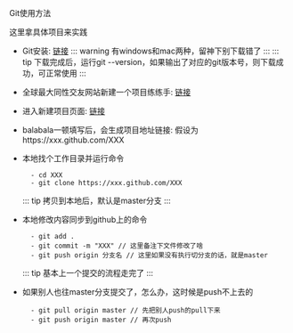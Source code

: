 Git使用方法

这里拿具体项目来实践

- Git安装: [链接](https://desktop.github.com/)
  ::: warning
    有windows和mac两种，留神下别下载错了
  :::
  ::: tip
    下载完成后，运行git --version，如果输出了对应的git版本号，则下载成功，可正常使用
  :::

- 全球最大同性交友网站新建一个项目练练手: [链接](https://github.com/everyonefitness)

- 进入新建项目页面: [链接](https://github.com/organizations/everyonefitness/repositories/new)

- balabala一顿填写后，会生成项目地址链接: 假设为https://xxx.github.com/XXX

- 本地找个工作目录并运行命令
  ```
    - cd XXX
    - git clone https://xxx.github.com/XXX
  ```
  ::: tip
    拷贝到本地后，默认是master分支
  :::

- 本地修改内容同步到github上的命令
  ```
    - git add .
    - git commit -m "XXX" // 这里备注下文件修改了啥
    - git push origin 分支名 // 这里如果没有执行切分支的话，就是master
  ```
  ::: tip
    基本上一个提交的流程走完了
  :::

- 如果别人也往master分支提交了，怎么办，这时候是push不上去的
  ```
    - git pull origin master // 先把别人push的pull下来
    - git push origin master // 再次push
  ```
